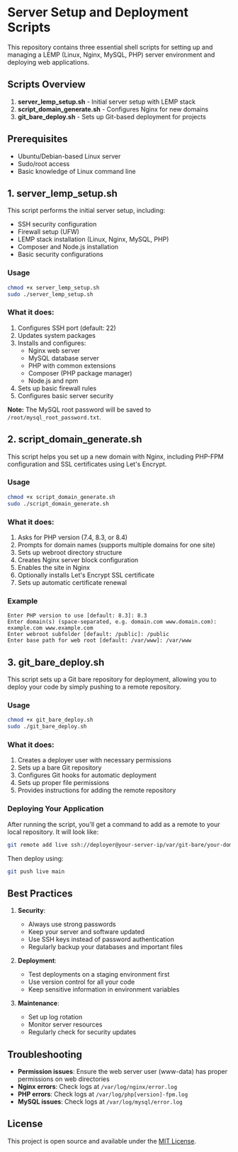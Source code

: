 # Server Setup and Deployment Scripts

This repository contains three essential shell scripts for setting up and managing a LEMP (Linux, Nginx, MySQL, PHP) server environment and deploying web applications.

## Scripts Overview

1. **server_lemp_setup.sh** - Initial server setup with LEMP stack
2. **script_domain_generate.sh** - Configures Nginx for new domains
3. **git_bare_deploy.sh** - Sets up Git-based deployment for projects

## Prerequisites

- Ubuntu/Debian-based Linux server
- Sudo/root access
- Basic knowledge of Linux command line

## 1. server_lemp_setup.sh

This script performs the initial server setup, including:
- SSH security configuration
- Firewall setup (UFW)
- LEMP stack installation (Linux, Nginx, MySQL, PHP)
- Composer and Node.js installation
- Basic security configurations

### Usage

```bash
chmod +x server_lemp_setup.sh
sudo ./server_lemp_setup.sh
```

### What it does:
1. Configures SSH port (default: 22)
2. Updates system packages
3. Installs and configures:
   - Nginx web server
   - MySQL database server
   - PHP with common extensions
   - Composer (PHP package manager)
   - Node.js and npm
4. Sets up basic firewall rules
5. Configures basic server security

**Note:** The MySQL root password will be saved to `/root/mysql_root_password.txt`.

## 2. script_domain_generate.sh

This script helps you set up a new domain with Nginx, including PHP-FPM configuration and SSL certificates using Let's Encrypt.

### Usage

```bash
chmod +x script_domain_generate.sh
sudo ./script_domain_generate.sh
```

### What it does:
1. Asks for PHP version (7.4, 8.3, or 8.4)
2. Prompts for domain names (supports multiple domains for one site)
3. Sets up webroot directory structure
4. Creates Nginx server block configuration
5. Enables the site in Nginx
6. Optionally installs Let's Encrypt SSL certificate
7. Sets up automatic certificate renewal

### Example
```
Enter PHP version to use [default: 8.3]: 8.3
Enter domain(s) (space-separated, e.g. domain.com www.domain.com): example.com www.example.com
Enter webroot subfolder [default: /public]: /public
Enter base path for web root [default: /var/www]: /var/www
```

## 3. git_bare_deploy.sh

This script sets up a Git bare repository for deployment, allowing you to deploy your code by simply pushing to a remote repository.

### Usage

```bash
chmod +x git_bare_deploy.sh
sudo ./git_bare_deploy.sh
```

### What it does:
1. Creates a deployer user with necessary permissions
2. Sets up a bare Git repository
3. Configures Git hooks for automatic deployment
4. Sets up proper file permissions
5. Provides instructions for adding the remote repository

### Deploying Your Application

After running the script, you'll get a command to add as a remote to your local repository. It will look like:

```bash
git remote add live ssh://deployer@your-server-ip/var/git-bare/your-domain.com.git
```

Then deploy using:
```bash
git push live main
```

## Best Practices

1. **Security**:
   - Always use strong passwords
   - Keep your server and software updated
   - Use SSH keys instead of password authentication
   - Regularly backup your databases and important files

2. **Deployment**:
   - Test deployments on a staging environment first
   - Use version control for all your code
   - Keep sensitive information in environment variables

3. **Maintenance**:
   - Set up log rotation
   - Monitor server resources
   - Regularly check for security updates

## Troubleshooting

- **Permission issues**: Ensure the web server user (www-data) has proper permissions on web directories
- **Nginx errors**: Check logs at `/var/log/nginx/error.log`
- **PHP errors**: Check logs at `/var/log/php[version]-fpm.log`
- **MySQL issues**: Check logs at `/var/log/mysql/error.log`

## License

This project is open source and available under the [MIT License](LICENSE).
